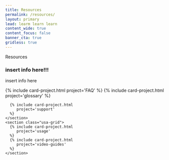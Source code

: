 ```yaml
---
title: Resources
permalink: /resources/
layout: primary
lead: learm learn learn
content_wide: true
content_focus: false
banner_cta: true
gridless: true
---
```


<div class="usa-grid">
  <section class="usa-section">
    <div class="usa-section-bottom">
      <div class="small-caps small-caps-no-margin">Resources</div>
      <h3>insert info here!!!</h3>
      <p>insert info here</p>
    </div>
    <section class="usa-grid">
      {% include card-project.html
         project='FAQ'
      %}
      {% include card-project.html
         project='glossary'
      %}

      {% include card-project.html
         project='support'
      %}
    </section>
    <section class="usa-grid">
      {% include card-project.html
         project='usage'
      %}
      {% include card-project.html
         project='video-guides'
      %}
    </section>
